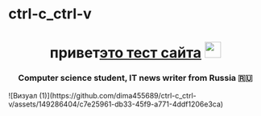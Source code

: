 # ctrl-c_ctrl-v
<h1 align="center">привет<a href="https://dima455689.github.io/ctrl-c_ctrl-v//" target="_blank">это тест сайта</a> 
<img src="https://dima455689.github.io/ctrl-c_ctrl-v/" height="32"/></h1>
<h3 align="center">Computer science student, IT news writer from Russia 🇷🇺</h3>
 ![Визуал (1)](https://github.com/dima455689/ctrl-c_ctrl-v/assets/149286404/c7e25961-db33-45f9-a771-4ddf1206e3ca)






